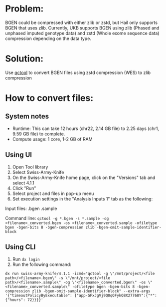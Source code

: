 # Problem:
BGEN could be compressed with either zlib or zstd, but Hail only supports BGEN that uses zlib. Currently, UKB supports BGEN using zlib (Phased and unphased imputed genotype data) and zstd (Whole exome sequence data) compression depending on the data type. 

# Solution:
Use [qctool](https://www.well.ox.ac.uk/~gav/qctool_v2/documentation/examples/converting.html) to convert BGEN files using zstd compression (WES) to zlib compression

# How to convert files:

## System notes
* Runtime: This can take 12 hours (chr22, 2.14 GB file) to 2.25 days (chr1, 9.59 GB file) to complete.
* Compute usage: 1 core, 1-2 GB of RAM

## Using UI
1. Open Tool library
2. Select Swiss-Army-Knife
3. On the Swiss-Army-Knife home page, click on the "Versions" tab and select 4.1.1
4. Click "Run"
5. Select project and files in pop-up menu
6. Set execution settings in the "Analysis Inputs 1" tab as the following:

Input files: 
<filename>.bgen
<filename>.sample

Command line: `qctool -g *.bgen -s *.sample -og <filename>_converted.bgen -os <filename>_converted.sample -ofiletype bgen -bgen-bits 8 -bgen-compression zlib -bgen-omit-sample-identifier-block`

## Using CLI
1. Run `dx login`
2. Run the following command:

```
dx run swiss-army-knife/4.1.1 -icmd="qctool -g \"/mnt/project/<file path>/<filename>.bgen\" -s \"/mnt/project/<file path>/<filename>.sample\" -og \"<filename>_converted.bgen\" -os \"<filename>_converted.sample\" -ofiletype bgen -bgen-bits 8 -bgen-compression zlib -bgen-omit-sample-identifier-block" --extra-args '{"timeoutPolicyByExecutable": {"app-GFxJgVj9Q0qQFykQ8X27768Y":{"*": {"hours": 72}}}}'
```
